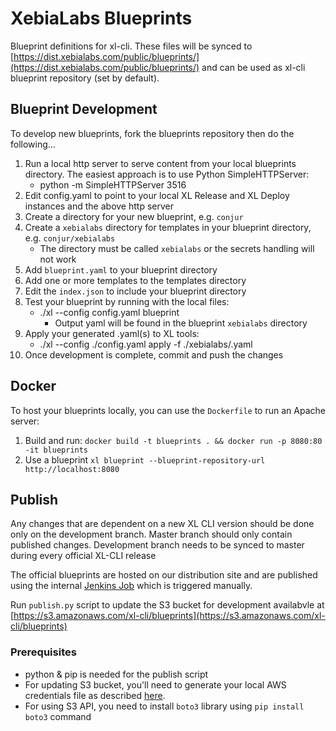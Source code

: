 # XebiaLabs Blueprints

Blueprint definitions for xl-cli. These files will be synced to [https://dist.xebialabs.com/public/blueprints/](https://dist.xebialabs.com/public/blueprints/) and can be used as xl-cli blueprint repository (set by default).

## Blueprint Development

To develop new blueprints, fork the blueprints repository then do the following...
1. Run a local http server to serve content from your local blueprints directory.  The easiest approach is to use Python SimpleHTTPServer:
    * python -m SimpleHTTPServer 3516
1. Edit config.yaml to point to your local XL Release and XL Deploy instances and the above http server
1. Create a directory for your new blueprint, e.g. `conjur`
1. Create a `xebialabs` directory for templates in your blueprint directory, e.g. `conjur/xebialabs`
    * The directory must be called `xebialabs` or the secrets handling will not work
1. Add `blueprint.yaml` to your blueprint directory
1. Add one or more templates to the templates directory
1. Edit the `index.json` to include your blueprint directory
1. Test your blueprint by running with the local files:
    * ./xl --config config.yaml blueprint
        * Output yaml will be found in the blueprint `xebialabs` directory
1. Apply your generated .yaml(s) to XL tools:
    * ./xl --config ./config.yaml apply -f ./xebialabs/<your template>.yaml
1. Once development is complete, commit and push the changes


## Docker
To host your blueprints locally, you can use the `Dockerfile` to run an Apache server:
1. Build and run: `docker build -t blueprints . && docker run -p 8080:80 -it blueprints`
1. Use a blueprint `xl blueprint --blueprint-repository-url http://localhost:8080`


## Publish

Any changes that are dependent on a new XL CLI version should be done only on the development branch. Master branch should only contain published changes. Development branch needs to be synced to master during every official XL-CLI release

The official blueprints are hosted on our distribution site and are published using the internal [Jenkins Job](https://jenkins-ng.xebialabs.com/jenkinsng/job/XL%20Devops%20As%20Code/job/Blueprints%20Release/) which is triggered manually.

Run `publish.py` script to update the S3 bucket for development availabvle at [https://s3.amazonaws.com/xl-cli/blueprints](https://s3.amazonaws.com/xl-cli/blueprints)

### Prerequisites

- python & pip is needed for the publish script
- For updating S3 bucket, you'll need to generate your local AWS credentials file as described [here](https://docs.aws.amazon.com/cli/latest/userguide/cli-config-files.html).
- For using S3 API, you need to install `boto3` library using `pip install boto3` command
